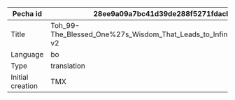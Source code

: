 |Pecha id | 28ee9a09a7bc41d39de288f5271fdacb
| --- | --- 
|Title | Toh_99-The_Blessed_One%27s_Wisdom_That_Leads_to_Infinite_Certainty-v2 
|Language | bo
|Type | translation
|Initial creation | TMX